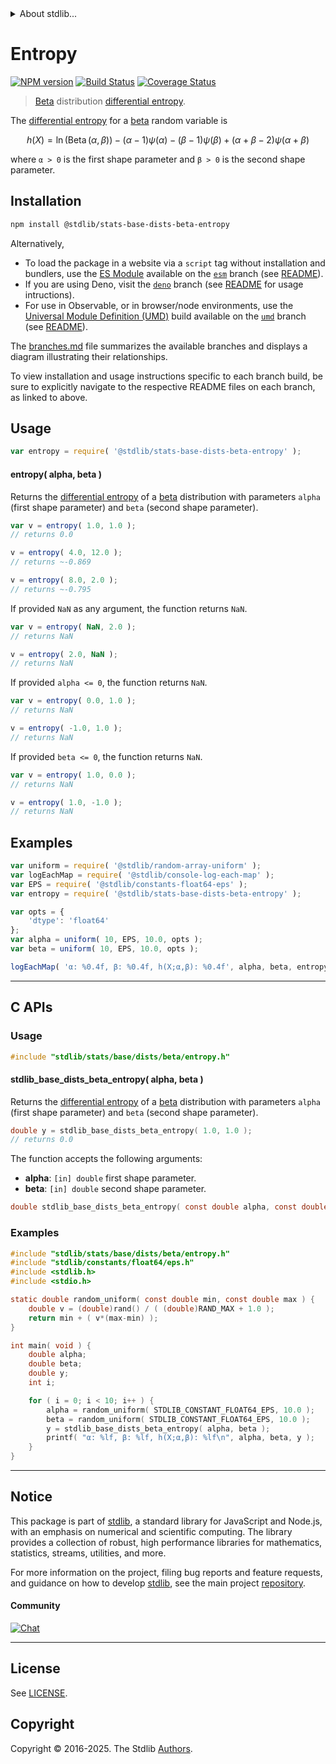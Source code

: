 <!--

@license Apache-2.0

Copyright (c) 2018 The Stdlib Authors.

Licensed under the Apache License, Version 2.0 (the "License");
you may not use this file except in compliance with the License.
You may obtain a copy of the License at

   http://www.apache.org/licenses/LICENSE-2.0

Unless required by applicable law or agreed to in writing, software
distributed under the License is distributed on an "AS IS" BASIS,
WITHOUT WARRANTIES OR CONDITIONS OF ANY KIND, either express or implied.
See the License for the specific language governing permissions and
limitations under the License.

-->


<details>
  <summary>
    About stdlib...
  </summary>
  <p>We believe in a future in which the web is a preferred environment for numerical computation. To help realize this future, we've built stdlib. stdlib is a standard library, with an emphasis on numerical and scientific computation, written in JavaScript (and C) for execution in browsers and in Node.js.</p>
  <p>The library is fully decomposable, being architected in such a way that you can swap out and mix and match APIs and functionality to cater to your exact preferences and use cases.</p>
  <p>When you use stdlib, you can be absolutely certain that you are using the most thorough, rigorous, well-written, studied, documented, tested, measured, and high-quality code out there.</p>
  <p>To join us in bringing numerical computing to the web, get started by checking us out on <a href="https://github.com/stdlib-js/stdlib">GitHub</a>, and please consider <a href="https://opencollective.com/stdlib">financially supporting stdlib</a>. We greatly appreciate your continued support!</p>
</details>

# Entropy

[![NPM version][npm-image]][npm-url] [![Build Status][test-image]][test-url] [![Coverage Status][coverage-image]][coverage-url] <!-- [![dependencies][dependencies-image]][dependencies-url] -->

> [Beta][beta-distribution] distribution [differential entropy][entropy].

<!-- Section to include introductory text. Make sure to keep an empty line after the intro `section` element and another before the `/section` close. -->

<section class="intro">

The [differential entropy][entropy] for a [beta][beta-distribution] random variable is

<!-- <equation class="equation" label="eq:beta_entropy" align="center" raw="h\left( X \right) = \ln(\operatorname{Beta}(\alpha,\beta)) - (\alpha-1)\psi(\alpha) - (\beta-1)\psi(\beta) + (\alpha+\beta-2)\psi(\alpha+\beta)" alt="Differential entropy for a beta distribution."> -->

```math
h\left( X \right) = \ln(\mathop{\mathrm{Beta}}(\alpha,\beta)) - (\alpha-1)\psi(\alpha) - (\beta-1)\psi(\beta) + (\alpha+\beta-2)\psi(\alpha+\beta)
```

<!-- <div class="equation" align="center" data-raw-text="h\left( X \right) = \ln(\operatorname{Beta}(\alpha,\beta)) - (\alpha-1)\psi(\alpha) - (\beta-1)\psi(\beta) + (\alpha+\beta-2)\psi(\alpha+\beta)" data-equation="eq:beta_entropy">
    <img src="https://cdn.jsdelivr.net/gh/stdlib-js/stdlib@51534079fef45e990850102147e8945fb023d1d0/lib/node_modules/@stdlib/stats/base/dists/beta/entropy/docs/img/equation_beta_entropy.svg" alt="Differential entropy for a beta distribution.">
    <br>
</div> -->

<!-- </equation> -->

where `α > 0` is the first shape parameter and `β > 0` is the second shape parameter.

</section>

<!-- /.intro -->

<!-- Package usage documentation. -->

<section class="installation">

## Installation

```bash
npm install @stdlib/stats-base-dists-beta-entropy
```

Alternatively,

-   To load the package in a website via a `script` tag without installation and bundlers, use the [ES Module][es-module] available on the [`esm`][esm-url] branch (see [README][esm-readme]).
-   If you are using Deno, visit the [`deno`][deno-url] branch (see [README][deno-readme] for usage intructions).
-   For use in Observable, or in browser/node environments, use the [Universal Module Definition (UMD)][umd] build available on the [`umd`][umd-url] branch (see [README][umd-readme]).

The [branches.md][branches-url] file summarizes the available branches and displays a diagram illustrating their relationships.

To view installation and usage instructions specific to each branch build, be sure to explicitly navigate to the respective README files on each branch, as linked to above.

</section>

<section class="usage">

## Usage

```javascript
var entropy = require( '@stdlib/stats-base-dists-beta-entropy' );
```

#### entropy( alpha, beta )

Returns the [differential entropy][entropy] of a [beta][beta-distribution] distribution with parameters `alpha` (first shape parameter) and `beta` (second shape parameter).

```javascript
var v = entropy( 1.0, 1.0 );
// returns 0.0

v = entropy( 4.0, 12.0 );
// returns ~-0.869

v = entropy( 8.0, 2.0 );
// returns ~-0.795
```

If provided `NaN` as any argument, the function returns `NaN`.

```javascript
var v = entropy( NaN, 2.0 );
// returns NaN

v = entropy( 2.0, NaN );
// returns NaN
```

If provided `alpha <= 0`, the function returns `NaN`.

```javascript
var v = entropy( 0.0, 1.0 );
// returns NaN

v = entropy( -1.0, 1.0 );
// returns NaN
```

If provided `beta <= 0`, the function returns `NaN`.

```javascript
var v = entropy( 1.0, 0.0 );
// returns NaN

v = entropy( 1.0, -1.0 );
// returns NaN
```

</section>

<!-- /.usage -->

<!-- Package usage notes. Make sure to keep an empty line after the `section` element and another before the `/section` close. -->

<section class="notes">

</section>

<!-- /.notes -->

<!-- Package usage examples. -->

<section class="examples">

## Examples

<!-- eslint no-undef: "error" -->

```javascript
var uniform = require( '@stdlib/random-array-uniform' );
var logEachMap = require( '@stdlib/console-log-each-map' );
var EPS = require( '@stdlib/constants-float64-eps' );
var entropy = require( '@stdlib/stats-base-dists-beta-entropy' );

var opts = {
    'dtype': 'float64'
};
var alpha = uniform( 10, EPS, 10.0, opts );
var beta = uniform( 10, EPS, 10.0, opts );

logEachMap( 'α: %0.4f, β: %0.4f, h(X;α,β): %0.4f', alpha, beta, entropy );
```

</section>

<!-- /.examples -->

<!-- C interface documentation. -->

* * *

<section class="c">

## C APIs

<!-- Section to include introductory text. Make sure to keep an empty line after the intro `section` element and another before the `/section` close. -->

<section class="intro">

</section>

<!-- /.intro -->

<!-- C usage documentation. -->

<section class="usage">

### Usage

```c
#include "stdlib/stats/base/dists/beta/entropy.h"
```

#### stdlib_base_dists_beta_entropy( alpha, beta )

Returns the [differential entropy][entropy] of a [beta][beta-distribution] distribution with parameters `alpha` (first shape parameter) and `beta` (second shape parameter).

```c
double y = stdlib_base_dists_beta_entropy( 1.0, 1.0 );
// returns 0.0
```

The function accepts the following arguments:

-   **alpha**: `[in] double` first shape parameter.
-   **beta**: `[in] double` second shape parameter.

```c
double stdlib_base_dists_beta_entropy( const double alpha, const double beta );
```

</section>

<!-- /.usage -->

<!-- C API usage notes. Make sure to keep an empty line after the `section`
element and another before the `/section` close. -->

<section class="notes">

</section>

<!-- /.notes -->

<!-- C API usage examples. -->

<section class="examples">

### Examples

```c
#include "stdlib/stats/base/dists/beta/entropy.h"
#include "stdlib/constants/float64/eps.h"
#include <stdlib.h>
#include <stdio.h>

static double random_uniform( const double min, const double max ) {
    double v = (double)rand() / ( (double)RAND_MAX + 1.0 );
    return min + ( v*(max-min) );
}

int main( void ) {
    double alpha;
    double beta;
    double y;
    int i;

    for ( i = 0; i < 10; i++ ) {
        alpha = random_uniform( STDLIB_CONSTANT_FLOAT64_EPS, 10.0 );
        beta = random_uniform( STDLIB_CONSTANT_FLOAT64_EPS, 10.0 );
        y = stdlib_base_dists_beta_entropy( alpha, beta );
        printf( "α: %lf, β: %lf, h(X;α,β): %lf\n", alpha, beta, y );
    }
}
```

</section>

<!-- /.examples -->

</section>

<!-- /.c -->

<!-- Section to include cited references. If references are included, add a horizontal rule *before* the section. Make sure to keep an empty line after the `section` element and another before the `/section` close. -->

<section class="references">

</section>

<!-- /.references -->

<!-- Section for related `stdlib` packages. Do not manually edit this section, as it is automatically populated. -->

<section class="related">

</section>

<!-- /.related -->

<!-- Section for all links. Make sure to keep an empty line after the `section` element and another before the `/section` close. -->


<section class="main-repo" >

* * *

## Notice

This package is part of [stdlib][stdlib], a standard library for JavaScript and Node.js, with an emphasis on numerical and scientific computing. The library provides a collection of robust, high performance libraries for mathematics, statistics, streams, utilities, and more.

For more information on the project, filing bug reports and feature requests, and guidance on how to develop [stdlib][stdlib], see the main project [repository][stdlib].

#### Community

[![Chat][chat-image]][chat-url]

---

## License

See [LICENSE][stdlib-license].


## Copyright

Copyright &copy; 2016-2025. The Stdlib [Authors][stdlib-authors].

</section>

<!-- /.stdlib -->

<!-- Section for all links. Make sure to keep an empty line after the `section` element and another before the `/section` close. -->

<section class="links">

[npm-image]: http://img.shields.io/npm/v/@stdlib/stats-base-dists-beta-entropy.svg
[npm-url]: https://npmjs.org/package/@stdlib/stats-base-dists-beta-entropy

[test-image]: https://github.com/stdlib-js/stats-base-dists-beta-entropy/actions/workflows/test.yml/badge.svg?branch=main
[test-url]: https://github.com/stdlib-js/stats-base-dists-beta-entropy/actions/workflows/test.yml?query=branch:main

[coverage-image]: https://img.shields.io/codecov/c/github/stdlib-js/stats-base-dists-beta-entropy/main.svg
[coverage-url]: https://codecov.io/github/stdlib-js/stats-base-dists-beta-entropy?branch=main

<!--

[dependencies-image]: https://img.shields.io/david/stdlib-js/stats-base-dists-beta-entropy.svg
[dependencies-url]: https://david-dm.org/stdlib-js/stats-base-dists-beta-entropy/main

-->

[chat-image]: https://img.shields.io/gitter/room/stdlib-js/stdlib.svg
[chat-url]: https://app.gitter.im/#/room/#stdlib-js_stdlib:gitter.im

[stdlib]: https://github.com/stdlib-js/stdlib

[stdlib-authors]: https://github.com/stdlib-js/stdlib/graphs/contributors

[umd]: https://github.com/umdjs/umd
[es-module]: https://developer.mozilla.org/en-US/docs/Web/JavaScript/Guide/Modules

[deno-url]: https://github.com/stdlib-js/stats-base-dists-beta-entropy/tree/deno
[deno-readme]: https://github.com/stdlib-js/stats-base-dists-beta-entropy/blob/deno/README.md
[umd-url]: https://github.com/stdlib-js/stats-base-dists-beta-entropy/tree/umd
[umd-readme]: https://github.com/stdlib-js/stats-base-dists-beta-entropy/blob/umd/README.md
[esm-url]: https://github.com/stdlib-js/stats-base-dists-beta-entropy/tree/esm
[esm-readme]: https://github.com/stdlib-js/stats-base-dists-beta-entropy/blob/esm/README.md
[branches-url]: https://github.com/stdlib-js/stats-base-dists-beta-entropy/blob/main/branches.md

[stdlib-license]: https://raw.githubusercontent.com/stdlib-js/stats-base-dists-beta-entropy/main/LICENSE

[beta-distribution]: https://en.wikipedia.org/wiki/Beta_distribution

[entropy]: https://en.wikipedia.org/wiki/Entropy_%28information_theory%29

</section>

<!-- /.links -->
